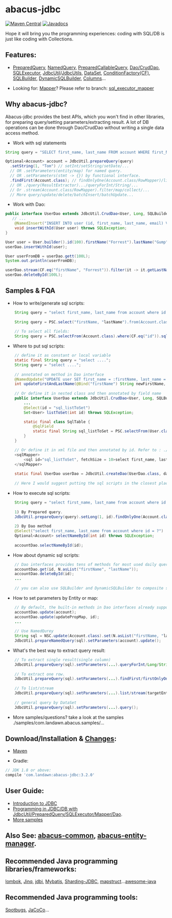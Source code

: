 # abacus-jdbc

[![Maven Central](https://img.shields.io/maven-central/v/com.landawn/abacus-jdbc.svg)](https://maven-badges.herokuapp.com/maven-central/com.landawn/abacus-jdbc/)
[![Javadocs](https://img.shields.io/badge/javadoc-3.2.0-brightgreen.svg)](https://www.javadoc.io/doc/com.landawn/abacus-jdbc/3.2.0/index.html)

Hope it will bring you the programming experiences: coding with SQL/DB is just like coding with Collections.

## Features:



*  [PreparedQuery](https://htmlpreview.github.io/?https://github.com/landawn/abacus-jdbc/blob/master/docs/PreparedQuery_view.html), 
[NamedQuery](https://htmlpreview.github.io/?https://github.com/landawn/abacus-jdbc/blob/master/docs/NamedQuery_view.html), 
[PreparedCallableQuery](https://htmlpreview.github.io/?https://github.com/landawn/abacus-jdbc/blob/master/docs/PreparedCallableQuery_view.html), 
[Dao/CrudDao](https://htmlpreview.github.io/?https://github.com/landawn/abacus-jdbc/blob/master/docs/Dao_view.html), 
[SQLExecutor](https://htmlpreview.github.io/?https://github.com/landawn/abacus-jdbc/blob/master/docs/SQLExecutor_view.html), 
[JdbcUtil](https://htmlpreview.github.io/?https://github.com/landawn/abacus-jdbc/blob/master/docs/JdbcUtil_view.html)/[JdbcUtils](https://htmlpreview.github.io/?https://github.com/landawn/abacus-jdbc/blob/master/docs/JdbcUtils_view.html), 
[DataSet](https://htmlpreview.github.io/?https://github.com/landawn/abacus-jdbc/blob/master/docs/DataSet_view.html), 
[ConditionFactory(CF)](https://htmlpreview.github.io/?https://github.com/landawn/abacus-jdbc/blob/master/docs/ConditionFactory_view.html), 
[SQLBuilder](https://htmlpreview.github.io/?https://github.com/landawn/abacus-jdbc/blob/master/docs/SQLBuilder_view.html), 
[DynamicSQLBuilder](https://htmlpreview.github.io/?https://github.com/landawn/abacus-jdbc/blob/master/docs/DynamicSQLBuilder_view.html), 
[Columns](https://htmlpreview.github.io/?https://github.com/landawn/abacus-jdbc/blob/master/docs/Columns_view.html)...


* Looking for: [Mapper](https://htmlpreview.github.io/?https://github.com/landawn/abacus-jdbc/blob/master/docs/Mapper_view.html)? Please refer to branch: [sql_executor_mapper](https://github.com/landawn/abacus-jdbc/tree/sql_executor_mapper)


## Why abacus-jdbc?

Abacus-jdbc provides the best APIs, which you won't find in other libraries, for preparing query/setting parameters/extracting result. A lot of DB operations can be done through Dao/CrudDao without writing a single data access method.

* Work with sql statements
```java
String query = "SELECT first_name, last_name FROM account WHERE first_Name = ?";

Optional<Account> account = JdbcUtil.prepareQuery(query)
  .setString(1, "Tom") // setInt/setString/setDate/...
  // OR .setParameters(entity/map) for named query.
  // OR .setParameters(stmt -> {}) by functional interface.
  .findFirst(Account.class); // findOnlyOne(Account.class/RowMapper)/list/...
  // OR ./query(ResultExtractor).../queryForInt/String/...
  // Or .stream(Account.class/RowMapper).filter/map/collect/...
  // More query/update/delete/batchInsert/batchUpdate...
```

* Work with Dao:
```java
public interface UserDao extends JdbcUtil.CrudDao<User, Long, SQLBuilder.PSC, UserDao> {
   // ...
    @NamedInsert("INSERT INTO user (id, first_name, last_name, email) VALUES (:id, :firstName, :lastName, :email)")
    void insertWithId(User user) throws SQLException;
}

User user = User.builder().id(100).firstName("Forrest").lastName("Gump").email("123@email.com").build();
userDao.insertWithId(user);

User userFromDB = userDao.gett(100L);
System.out.println(userFromDB);

userDao.stream(CF.eq("firstName", "Forrest")).filter(it -> it.getLastName().equals("Gump"));
userDao.deleteById(100L);

```

## Samples & FQA
* How to write/generate sql scripts:

```java
    String query = "select first_name, last_name from account where id = ?"; // write by yourself.
    
    String query = PSC.select("firstName, "lastName").from(Account.class).where(CF.eq("id")).sql(); // use SQLBuilder
    
    // To select all fields:
    String query = PSC.selectFrom(Account.class).where(CF.eq("id")).sql();
```

* Where to put sql scripts:

```java
    // define it as constant or local variable
    static final String query = "select ....";
    String query = "select ....";
    
    // annotated on method in Dao interface
    @NamedUpdate("UPDATE user SET first_name = :firstName, last_name = :lastName WHERE id = :id")
    int updateFirstAndLastName(@Bind("firstName") String newFirstName, @Bind("lastName") String newLastName, @Bind("id") long id) throws SQLException;
    
    // Or define it in nested class and then annotated by field name
    public interface UserDao extends JdbcUtil.CrudDao<User, Long, SQLBuilder.PSC, UserDao>, JdbcUtil.JoinEntityHelper<User, SQLBuilder.PSC, UserDao> {
        ...
        @Select(id = "sql_listToSet")
        Set<User> listToSet(int id) throws SQLException;

        static final class SqlTable {
            @SqlField
            static final String sql_listToSet = PSC.selectFrom(User.class).where(CF.gt("id")).sql();
        }
    }

    // Or define it in xml file and then annotated by id. Refer to : ./schema/SQLMapper.xsd
    <sqlMapper>
        <sql id="sql_listToSet", fetchSize = 10>select first_name, last_name from user where id = ?</sql>
    </sqlMapper>
    
    static final UserDao userDao = JdbcUtil.createDao(UserDao.class, dataSource, sqlMapper);
    
    // Here I would suggest putting the sql scripts in the closest place where it will be executed.
```

* How to execute sql scripts:

```java
    String query = "select first_name, last_name from account where id = ?";
    
    1) By Prepared query.
    JdbcUtil.prepareQuery(query).setLong(1, id).findOnlyOne(Account.class); // or .findFirst/list/stream...
    
    2) By Dao method
    @Select("select first_name, last_name from account where id = ?")
    Optional<Account> selectNameById(int id) throws SQLException;
    
    accountDao.selectNameById(id);
```

* How about dynamic sql scripts:

```java
    // Dao interfaces provides tens of methods for most used daily query.
    accountDao.get(id, N.asList("firstName", "lastName"));
    accountDao.deleteById(id);
    ...
    
    // you can also use SQLBuilder and DynamicSQLBuilder to composite sql scripts.
```

* How to set parameters by Entity or map:

```java
    // By default, the built-in methods in Dao interfaces already support entity/Map parameters. 
    accountDao.update(account);
    accountDao.update(updatePropMap, id);
    ...
    
    // Use NamedQurey
    String sql = NSC.update(Account.class).set(N.asList("firstName, "lastName")).where(CF.eq("id")).sql();
    JdbcUtil.prepareNamedQuery(sql).setParameters(account).update();
```

* What's the best way to extract query result:

```java
    // To extract single result(single column)
    JdbcUtil.prepareQuery(sql).setParameters(...).queryForInt/Long/String/SingleResult/...  
    
    // To extract one row.
    JdbcUtil.prepareQuery(sql).setParameters(...).findFirst/firstOnlyOne(targetEntityClass/rowMapper/biRowMapper...);
    
    // To list/stream
    JdbcUtil.prepareQuery(sql).setParameters(...).list/stream(targetEntityClass/rowMapper/biRowMapper...);
    
    // general query by DataSet
    JdbcUtil.prepareQuery(sql).setParameters(...).query();
```

* More samples/questions? 
    take a look at the samples ./samples/com.landawn.abacus.samples/...


## Download/Installation & [Changes](https://github.com/landawn/abacus-jdbc/blob/master/CHANGES.md):

* [Maven](http://search.maven.org/#search%7Cga%7C1%7Cg%3A%22com.landawn%22)

* Gradle:
```gradle
// JDK 1.8 or above:
compile 'com.landawn:abacus-jdbc:3.2.0'
```

## User Guide:
* [Introduction to JDBC](https://www.javacodegeeks.com/2015/02/jdbc-tutorial.html)
* [Programming in JDBC/DB with JdbcUtil/PreparedQuery/SQLExecutor/Mapper/Dao](https://github.com/landawn/abacus-jdbc/wiki/Programming-in-RDBMS-with-Jdbc,-PreparedQuery,-SQLExecutor,-Mapper-and-Dao).
* [More samples](https://github.com/landawn/abacus-jdbc/tree/master/samples/com/landawn/abacus/samples)

## Also See: [abacus-common](https://github.com/landawn/abacus-common), [abacus-entity-manager](https://github.com/landawn/abacus-entity-manager).

## Recommended Java programming libraries/frameworks:
[lombok](https://github.com/rzwitserloot/lombok), 
[Jinq](https://github.com/my2iu/Jinq), 
[jdbi](https://github.com/jdbi/jdbi), 
[Mybatis](https://github.com/mybatis/mybatis-3), 
[Sharding-JDBC](https://github.com/apache/incubator-shardingsphere),
[mapstruct](https://github.com/mapstruct/mapstruct)...[awesome-java](https://github.com/akullpp/awesome-java#database)


## Recommended Java programming tools:
[Spotbugs](https://github.com/spotbugs/spotbugs), [JaCoCo](https://www.eclemma.org/jacoco/)...
